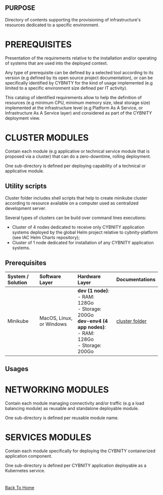 ## PURPOSE
Directory of contents supporting the provisioning of infrastructure's resources dedicated to a specific environment.

# PREREQUISITES
Presentation of the requirements relative to the installation and/or operating of systems that are used into the deployed context.

Any type of prerequisite can be defined by a selected tool according to its version (e.g defined by its open source project documentation), or can be specifically identified by CYBNITY for the kind of usage implemented (e.g limited to a specific environment size defined per IT activity).

This catalog of identified requirements allow to help the definition of resources (e.g minimum CPU, minimum memory size, ideal storage size) implemented at the infrastructure level (e.g Platform As A Service, or Infrastructure As A Service layer) and considered as part of the CYBNITY deployment view.

# CLUSTER MODULES
Contain each module (e.g applicative or technical service module that is proposed via a cluster) that can do a zero-downtime, rolling deployment.

One sub-directory is defined per deploying capability of a technical or applicative module.

## Utility scripts
Cluster folder includes shell scripts that help to create minikube cluster according to resource available on a computer used as centralized development server.

Several types of clusters can be build over command lines executions:
- Cluster of 4 nodes dedicated to receive only CYBNITY application systems deployed by the global Helm project relative to cybnity-platform (see IAC Helm Charts repository);
- Cluster of 1 node dedicated for installation of any CYBNITY application systems.

## Prerequisites
|System / Solution|Software Layer|Hardware Layer|Documentations|
|:--|:--|:--|:--|
|Minikube|MacOS, Linux, or Windows|__dev (1 node)__:<br>- RAM: 128Go<br>- Storage: 200Go<br>__dev-env4 (4 app nodes)__:<br>- RAM: 128Go<br>- Storage: 200Go|[cluster folder](cluster)|

## Usages

# NETWORKING MODULES
Contain each module managing connectivity and/or traffic (e.g a load balancing module) as reusable and standalone deployable module.

One sub-directory is defined per reusable module name.

# SERVICES MODULES
Contain each module specifically for deploying the CYBNITY containerized application component.

One sub-directory is defined per CYBNITY application deployable as a Kubernetes service.

#
[Back To Home](../README.md)
